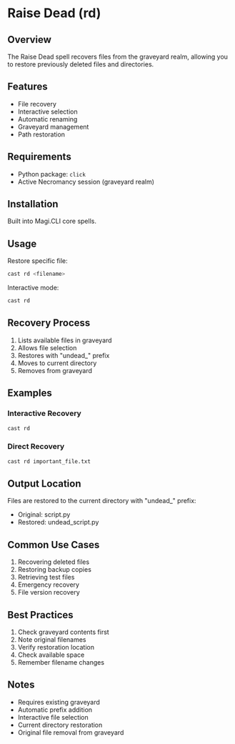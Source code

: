 # Raise Dead (rd)

## Overview
The Raise Dead spell recovers files from the graveyard realm, allowing you to restore previously deleted files and directories.

## Features
- File recovery
- Interactive selection
- Automatic renaming
- Graveyard management
- Path restoration

## Requirements
- Python package: `click`
- Active Necromancy session (graveyard realm)

## Installation
Built into Magi.CLI core spells.

## Usage
Restore specific file:
```bash
cast rd <filename>
```

Interactive mode:
```bash
cast rd
```

## Recovery Process
1. Lists available files in graveyard
2. Allows file selection
3. Restores with "undead_" prefix
4. Moves to current directory
5. Removes from graveyard

## Examples

### Interactive Recovery
```bash
cast rd
```

### Direct Recovery
```bash
cast rd important_file.txt
```

## Output Location
Files are restored to the current directory with "undead_" prefix:
- Original: script.py
- Restored: undead_script.py

## Common Use Cases
1. Recovering deleted files
2. Restoring backup copies
3. Retrieving test files
4. Emergency recovery
5. File version recovery

## Best Practices
1. Check graveyard contents first
2. Note original filenames
3. Verify restoration location
4. Check available space
5. Remember filename changes

## Notes
- Requires existing graveyard
- Automatic prefix addition
- Interactive file selection
- Current directory restoration
- Original file removal from graveyard